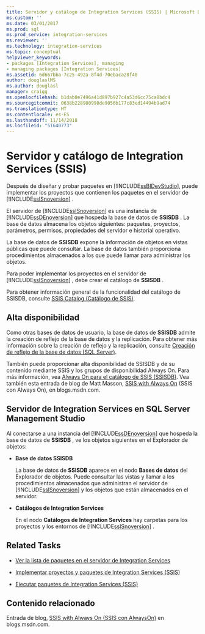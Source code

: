 ```yaml
---
title: Servidor y catálogo de Integration Services (SSIS) | Microsoft Docs
ms.custom: ''
ms.date: 03/01/2017
ms.prod: sql
ms.prod_service: integration-services
ms.reviewer: ''
ms.technology: integration-services
ms.topic: conceptual
helpviewer_keywords:
- packages [Integration Services], managing
- managing packages [Integration Services]
ms.assetid: 6d667bba-7c25-492a-8f4d-70ebaca28f40
author: douglaslMS
ms.author: douglasl
manager: craigg
ms.openlocfilehash: b1dab0e7496a41d897b927c4a53d6cc75ca8bdc4
ms.sourcegitcommit: 0638b228980998de9056b177c83ed14494b9ad74
ms.translationtype: HT
ms.contentlocale: es-ES
ms.lasthandoff: 11/14/2018
ms.locfileid: "51640773"
---
```

# <a name="integration-services-ssis-server-and-catalog"></a>Servidor y catálogo de Integration Services (SSIS)
  Después de diseñar y probar paquetes en [!INCLUDE[ssBIDevStudio](../../includes/ssbidevstudio-md.md)], puede implementar los proyectos que contienen los paquetes en el servidor de [!INCLUDE[ssISnoversion](../../includes/ssisnoversion-md.md)] .  
  
 El servidor de [!INCLUDE[ssISnoversion](../../includes/ssisnoversion-md.md)] es una instancia de [!INCLUDE[ssDEnoversion](../../includes/ssdenoversion-md.md)] que hospeda la base de datos de **SSISDB** . La base de datos almacena los objetos siguientes: paquetes, proyectos, parámetros, permisos, propiedades del servidor e historial operativo.  
  
 La base de datos de **SSISDB** expone la información de objetos en vistas públicas que puede consultar. La base de datos también proporciona procedimientos almacenados a los que puede llamar para administrar los objetos.  
  
 Para poder implementar los proyectos en el servidor de [!INCLUDE[ssISnoversion](../../includes/ssisnoversion-md.md)] , debe crear el catálogo de **SSISDB** .  
  
 Para obtener información general de la funcionalidad del catálogo de SSISDB, consulte [SSIS Catalog (Catálogo de SSIS)](../../integration-services/catalog/ssis-catalog.md).  
  
## <a name="high-availability"></a>Alta disponibilidad  
 Como otras bases de datos de usuario, la base de datos de **SSISDB** admite la creación de reflejo de la base de datos y la replicación. Para obtener más información sobre la creación de reflejo y la replicación, consulte [Creación de reflejo de la base de datos &#40;SQL Server&#41;](../../database-engine/database-mirroring/database-mirroring-sql-server.md).  
  
 También puede proporcionar alta disponibilidad de SSISDB y de su contenido mediante SSIS y los grupos de disponibilidad Always On. Para más información, vea [Always On para el catálogo de SSIS (SSISDB)](ssis-catalog.md#always-on-for-ssis-catalog-ssisdb). Vea también esta entrada de blog de Matt Masson, [SSIS with Always On](https://go.microsoft.com/fwlink/?LinkId=255873) (SSIS con Always On), en blogs.msdn.com.  
  
##  <a name="ssms"></a> Servidor de Integration Services en SQL Server Management Studio  
 Al conectarse a una instancia del [!INCLUDE[ssDEnoversion](../../includes/ssdenoversion-md.md)] que hospeda la base de datos de **SSISDB** , ve los objetos siguientes en el Explorador de objetos:  
  
-   **Base de datos SSISDB**  
  
     La base de datos de **SSISDB** aparece en el nodo **Bases de datos** del Explorador de objetos. Puede consultar las vistas y llamar a los procedimientos almacenados que administran el servidor de [!INCLUDE[ssISnoversion](../../includes/ssisnoversion-md.md)] y los objetos que están almacenados en el servidor.  
  
-   **Catálogos de Integration Services**  
  
     En el nodo **Catálogos de Integration Services** hay carpetas para los proyectos y los entornos de [!INCLUDE[ssISnoversion](../../includes/ssisnoversion-md.md)] .  
  
## <a name="related-tasks"></a>Related Tasks  
  
-   [Ver la lista de paquetes en el servidor de Integration Services](../../integration-services/catalog/view-the-list-of-packages-on-the-integration-services-server.md)  
  
-   [Implementar proyectos y paquetes de Integration Services (SSIS)](../../integration-services/packages/deploy-integration-services-ssis-projects-and-packages.md)  
  
-   [Ejecutar paquetes de Integration Services (SSIS)](../../integration-services/packages/run-integration-services-ssis-packages.md)  
  
## <a name="related-content"></a>Contenido relacionado  
 Entrada de blog, [SSIS with Always On (SSIS con AlwaysOn)](https://go.microsoft.com/fwlink/?LinkId=255873) en blogs.msdn.com.  
  
  

